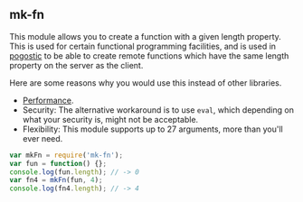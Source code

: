 ## mk-fn
This module allows you to create a function with a given length property. This is used for certain
functional programming facilities, and is used in [pogostic](https://github.com/AGhost-7/pogostick) to be able 
to create remote functions which have the same length property on the server as the client.

Here are some reasons why you would use this instead of other libraries.
- [Performance](http://jsperf.com/functions-with-custom-length).
- Security:  The alternative workaround is to use `eval`, which depending on what your security 
is, might not be acceptable.
- Flexibility: This module supports up to 27 arguments, more than you'll ever need.

```javascript
var mkFn = require('mk-fn');
var fun = function() {};
console.log(fun.length); // -> 0
var fn4 = mkFn(fun, 4);
console.log(fn4.length); // -> 4
```
